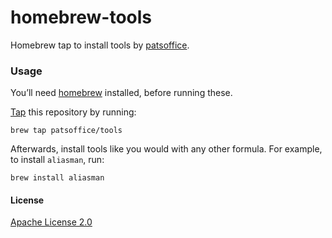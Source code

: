 # homebrew-tools

Homebrew tap to install tools by [patsoffice](https://github.com/patsoffice).

### Usage

You’ll need [homebrew](http://brew.sh/) installed, before running these.

[Tap](https://github.com/Homebrew/homebrew/wiki/brew-tap) this repository by running:

```
brew tap patsoffice/tools
```

Afterwards, install tools like you would with any other formula. For example, to install `aliasman`, run:

```
brew install aliasman
```

#### License

[Apache License 2.0](https://github.com/patsoffice/homebrew-tools/blob/master/LICENSE)